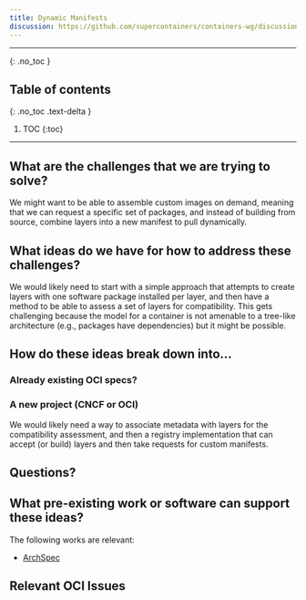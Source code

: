 ```yaml
---
title: Dynamic Manifests
discussion: https://github.com/supercontainers/containers-wg/discussions/6
---
```


---

{: .no_toc }

## Table of contents
{: .no_toc .text-delta }

1. TOC
{:toc}

---

## What are the challenges that we are trying to solve?

We might want to be able to assemble custom images on demand, meaning that
we can request a specific set of packages, and instead of building from source,
combine layers into a new manifest to pull dynamically.


## What ideas do we have for how to address these challenges?

We would likely need to start with a simple approach that attempts to create layers
with one software package installed per layer, and then have a method to be able
to assess a set of layers for compatibility. This gets challenging because the model
for a container is not amenable to a tree-like architecture (e.g., packages have dependencies)
but it might be possible.

## How do these ideas break down into...

### Already existing OCI specs?

### A new project (CNCF or OCI)

We would likely need a way to associate metadata with layers for the compatibility
assessment, and then a registry implementation that can accept (or build) layers
and then take requests for custom manifests.

## Questions?


## What pre-existing work or software can support these ideas?

The following works are relevant:

 - [ArchSpec](https://tgamblin.github.io/pubs/archspec-canopie-hpc-2020.pdf)

## Relevant OCI Issues

